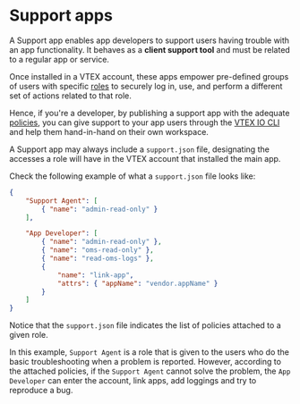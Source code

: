 # Support apps

A Support app enables app developers to support users having trouble with an app functionality. It behaves as a **client support tool** and must be related to a regular app or service. 

Once installed in a VTEX account, these apps empower pre-defined groups of users with specific [roles](https://developers.vtex.com/vtex-developer-docs/docs/vtex-io-documentation-roles/) to securely log in, use, and perform a different set of actions related to that role.

Hence, if you're a developer, by publishing a support app with the adequate [policies](https://developers.vtex.com/vtex-developer-docs/docs/vtex-io-documentation-policies/), you can give support to your app users through the [VTEX IO CLI](https://developers.vtex.com/vtex-developer-docs/docs/vtex-io-documentation-vtex-io-cli-installation-and-command-reference) and help them hand-in-hand on their own workspace.

A Support app may always include a `support.json` file, designating the accesses a role will have in the VTEX account that installed the main app.

Check the following example of what a `support.json` file looks like:

```json
{
    "Support Agent": [
        { "name": "admin-read-only" }
    ],

    "App Developer": [
        { "name": "admin-read-only" },
        { "name": "oms-read-only" },
        { "name": "read-oms-logs" },
        {
            "name": "link-app",
            "attrs": { "appName": "vendor.appName" }
        }
    ]
}
```

Notice that the `support.json` file indicates the list of policies attached to a given role. 

In this example, `Support Agent` is a role that is given to the users who do the basic troubleshooting when a problem is reported. However, according to the attached policies, if the `Support Agent` cannot solve the problem, the `App Developer` can enter the account, link apps, add loggings and try to reproduce a bug.
